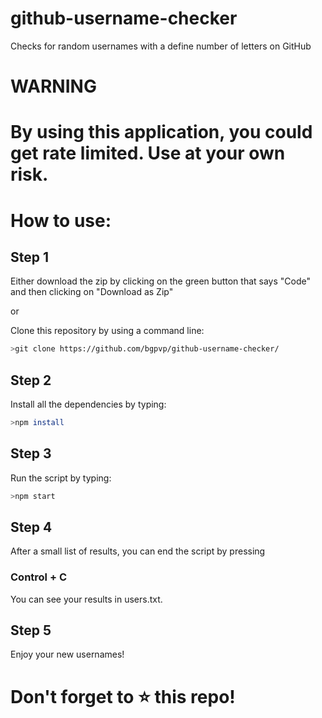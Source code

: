 # github-username-checker

Checks for random usernames with a define number of letters on GitHub

# WARNING

# By using this application, you could get rate limited. Use at your own risk.

# How to use:

## Step 1

Either download the zip by clicking on the green button that says "Code" and then clicking on "Download as Zip"

or

Clone this repository by using a command line:

```bash
>git clone https://github.com/bgpvp/github-username-checker/
```

## Step 2

Install all the dependencies by typing:

```bash
>npm install
```

## Step 3

Run the script by typing:

```bash
>npm start
```

## Step 4

After a small list of results, you can end the script by pressing

### Control + C

You can see your results in users.txt.

## Step 5

Enjoy your new usernames!

# Don't forget to :star: this repo!